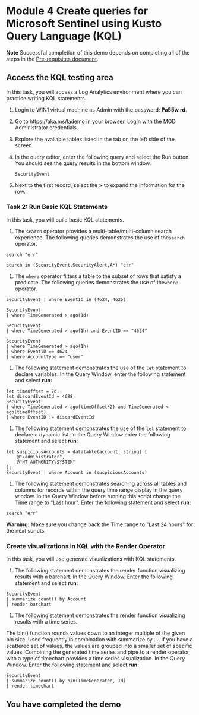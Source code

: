 # Module 4 Create queries for Microsoft Sentinel using Kusto Query Language (KQL)

**Note** Successful completion of this demo depends on completing all of the steps in the  [Pre-requisites document](00-prerequisites.md). 

## Access the KQL testing area

In this task, you will access a Log Analytics environment where you can practice writing KQL statements.

1. Login to WIN1 virtual machine as Admin with the password: **Pa55w.rd**.  

1. Go to https://aka.ms/lademo in your browser. Login with the MOD Administrator credentials. 

1. Explore the available tables listed in the tab on the left side of the screen.

1. In the query editor, enter the following query and select the Run button.  You should see the query results in the bottom window.

    ```KQL
    SecurityEvent
    ```

1. Next to the first record, select the **>** to expand the information for the row.

### Task 2: Run Basic KQL Statements

In this task, you will build basic KQL statements.

1. The `search` operator provides a multi-table/multi-column search experience. The following queries demonstrates the use of the`search` operator.

```KQL
search "err" 

search in (SecurityEvent,SecurityAlert,A*) "err"
```

1. The `where` operator filters a table to the subset of rows that satisfy a predicate. The following queries demonstrates the use of the`where` operator.

```KQL
SecurityEvent | where EventID in (4624, 4625)

SecurityEvent 
| where TimeGenerated > ago(1d) 

SecurityEvent 
| where TimeGenerated > ago(1h) and EventID == "4624" 

SecurityEvent 
| where TimeGenerated > ago(1h) 
| where EventID == 4624 
| where AccountType =~ "user" 
```

1. The following statement demonstrates the use of the `let` statement to declare variables. In the Query Window, enter the following statement and select **run**: 

```KQL
let timeOffset = 7d;
let discardEventId = 4688;
SecurityEvent
| where TimeGenerated > ago(timeOffset*2) and TimeGenerated < ago(timeOffset)
| where EventID != discardEventId
```

1. The following statement demonstrates the use of the `let` statement to declare a dynamic list. In the Query Window enter the following statement and select **run**: 

```KQL
let suspiciousAccounts = datatable(account: string) [
    @"\administrator", 
    @"NT AUTHORITY\SYSTEM"
];
SecurityEvent | where Account in (suspiciousAccounts)
```

1. The following statement demonstrates searching across all tables and columns for records within the query time range display in the query window. In the Query Window before running this script change the Time range to "Last hour". Enter the following statement and select **run**:

```KQL
search "err"
```

**Warning:** Make sure you change back the Time range to "Last 24 hours" for the next scripts.

### Create visualizations in KQL with the Render Operator

In this task, you will use generate visualizations with KQL statements.

1. The following statement demonstrates the render function visualizing results with a barchart. In the Query Window. Enter the following statement and select **run**: 

```KQL
SecurityEvent 
| summarize count() by Account
| render barchart
```

1. The following statement demonstrates the render function visualizing results with a time series.

The bin() function rounds values down to an integer multiple of the given bin size.  Used frequently in combination with summarize by .... If you have a scattered set of values, the values are grouped into a smaller set of specific values.  Combining the generated time series and pipe to a render operator with a type of timechart provides a time series visualization. In the Query Window. Enter the following statement and select **run**: 

```KQL
SecurityEvent 
| summarize count() by bin(TimeGenerated, 1d) 
| render timechart
```

## You have completed the demo

